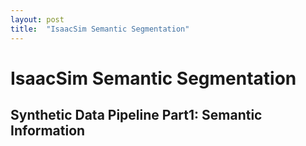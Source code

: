 ```yaml
---
layout: post
title:  "IsaacSim Semantic Segmentation"
---
```

# IsaacSim Semantic Segmentation
## Synthetic Data Pipeline Part1: Semantic Information


